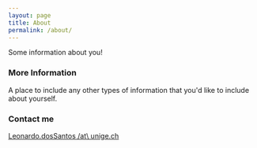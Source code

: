 ```yaml
---
layout: page
title: About
permalink: /about/
---
```


Some information about you!

### More Information

A place to include any other types of information that you'd like to include about yourself.

### Contact me

[Leonardo.dosSantos /at\ unige.ch](mailto:leonardo.dossantos@unige.ch)